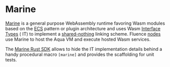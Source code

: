 # Marine

[Marine](https://github.com/fluencelabs/marine) is a general purpose WebAssembly runtime favoring Wasm modules based on the [ECS](https://en.wikipedia.org/wiki/Entity_component_system) pattern or plugin architecture and uses Wasm [Interface Types](https://github.com/WebAssembly/interface-types/blob/master/proposals/interface-types/Explainer.mdhttps://github.com/WebAssembly/interface-types/blob/master/proposals/interface-types/Explainer.md)  \( IT\) to implement a [shared-nothing](https://en.wikipedia.org/wiki/Shared-nothing_architecture) linking scheme. Fluence [nodes](https://github.com/fluencelabs/fluence) use Marine to host the Aqua VM and execute hosted Wasm services.

The  [Marine Rust SDK](https://github.com/fluencelabs/marine-rs-sdk) allows to hide the IT implementation details behind a handy procedural macro `[marine]` and provides the scaffolding for unit tests.









